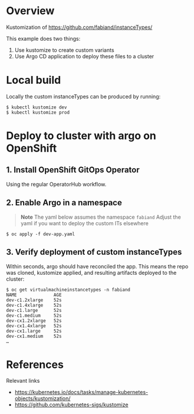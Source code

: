 # Overview

Kustomization of https://github.com/fabiand/instanceTypes/

This example does two things:

1. Use kustomize to create custom variants
2. Use Argo CD application to deploy these files to a cluster

# Local build

Locally the custom instanceTypes can be produced by running:

```
$ kubectl kustomize dev
$ kubectl kustomize prod
```

# Deploy to cluster with argo on OpenShift
## 1. Install OpenShift GitOps Operator

Using the regular OperatorHub workflow.

## 2. Enable Argo in a namespace 

> **Note**
> The yaml below assumes the namespace `fabiand`
> Adjust the yaml if you want to deploy the custom ITs elsewhere

```
$ oc apply -f dev-app.yaml
```

## 3. Verify deployment of custom instanceTypes

Within seconds, argo should have reconciled the app.
This means the repo was cloned, kustomize applied, and resulting
artifacts deployed to the cluster:

```
$ oc get virtualmachineinstancetypes -n fabiand
NAME              AGE
dev-c1.2xlarge    52s
dev-c1.4xlarge    52s
dev-c1.large      52s
dev-c1.medium     52s
dev-cx1.2xlarge   52s
dev-cx1.4xlarge   52s
dev-cx1.large     52s
dev-cx1.medium    52s
…
```

# References

Relevant links
- https://kubernetes.io/docs/tasks/manage-kubernetes-objects/kustomization/
- https://github.com/kubernetes-sigs/kustomize
